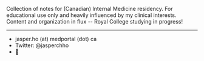 Collection of notes for (Canadian) Internal Medicine residency. For educational use only and heavily influenced by my clinical interests. Content and organization in flux -- Royal College studying in progress!

---
- jasper.ho (at) medportal (dot) ca
- Twitter: @jasperchho
- 🍁
